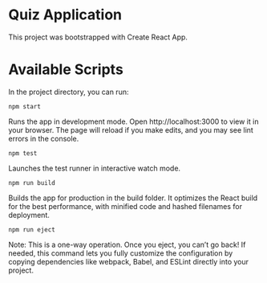 # Quiz Application
This project was bootstrapped with Create React App.

# Available Scripts
In the project directory, you can run:

<code>npm start</code>

Runs the app in development mode.
Open http://localhost:3000 to view it in your browser.
The page will reload if you make edits, and you may see lint errors in the console.

<code>npm test</code>

Launches the test runner in interactive watch mode.

<code>npm run build</code>

Builds the app for production in the build folder.
It optimizes the React build for the best performance, with minified code and hashed filenames for deployment.

<code>npm run eject</code>

Note: This is a one-way operation. Once you eject, you can’t go back!
If needed, this command lets you fully customize the configuration by copying dependencies like webpack, Babel, and ESLint directly into your project.

